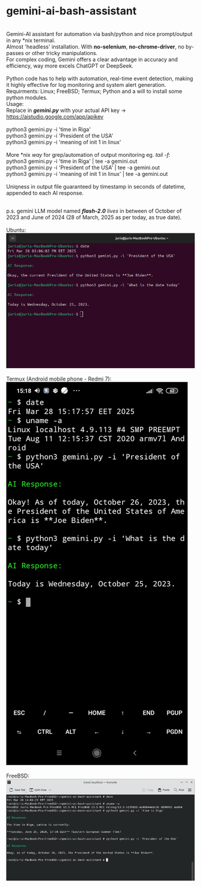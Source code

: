 # gemini-ai-bash-assistant
<br> Gemini-AI assistant for automation via bash/python and nice prompt/output in any *nix terminal.
<br>Almost 'headless' installation. With <b>no-selenium</b>, <b>no-chrome-driver</b>, no by-passes or other tricky manipulations.
<br> For complex coding, Gemini offers a clear advantage in accuracy and efficiency, way more excels ChatGPT or DeepSeek.
<br>
<br>Python code has to help with automation, real-time event detection, making it highly effective for log monitoring and system alert generation.
<br>  Requirments:
    Linux;
    FreeBSD;
    Termux;
    Python
    and
    a will to install some python modules.
<br>Usage:
<br> Replace in <b><i>gemini.py</i></b> with your actual API key -> https://aistudio.google.com/app/apikey
<br>
<br>python3 gemini.py -i 'time in Riga'
<br>python3 gemini.py -i 'President of the USA'
<br>python3 gemini.py -i 'meaning of init 1 in linux'
<br>
<br> More *nix <i>way</i> for grep/automation of output monitoring eg. <i>tail -f</i>:
<br>python3 gemini.py -i 'time in Riga' | tee -a gemini.out
<br>python3 gemini.py -i 'President of the USA' | tee -a gemini.out
<br>python3 gemini.py -i 'meaning of init 1 in linux' | tee -a gemini.out
<br>
<br>Uniqness in output file guaranteed by timestamp in seconds of datetime, appended to each AI response.
<br>

<br>p.s. gemini LLM model named <i><b>flash-2.0</b></i> <i>lives</i> in between of October of 2023 and June of 2024 (28 of March, 2025 as per today, as true date).
<br>
<br>Ubuntu:
<br>![screenshot](1.png)
<br>
<br> Termux (Android mobile phone - Redmi 7):
<br>![screenshot](2.jpg)
<br>
<br> FreeBSD:
<br>![screenshot](3.png)
